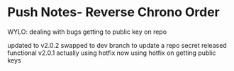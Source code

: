# Push Notes- Reverse Chrono Order

WYLO: dealing with bugs getting to public key on repo 


updated to v2.0.2
swapped to dev branch to update a repo secret
released functional v2.0.1
actually using hotfix now
using hotfix on getting public keys